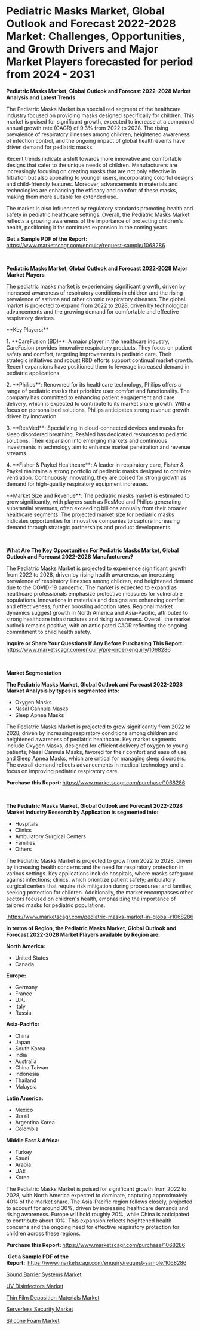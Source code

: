 <p><h1>Pediatric Masks Market, Global Outlook and Forecast 2022-2028 Market: Challenges, Opportunities, and Growth Drivers and Major Market Players forecasted for period from 2024 - 2031</h1></p><p><strong>Pediatric Masks Market, Global Outlook and Forecast 2022-2028 Market Analysis and Latest Trends</strong></p>
<p><p>The Pediatric Masks Market is a specialized segment of the healthcare industry focused on providing masks designed specifically for children. This market is poised for significant growth, expected to increase at a compound annual growth rate (CAGR) of 9.3% from 2022 to 2028. The rising prevalence of respiratory illnesses among children, heightened awareness of infection control, and the ongoing impact of global health events have driven demand for pediatric masks. </p><p>Recent trends indicate a shift towards more innovative and comfortable designs that cater to the unique needs of children. Manufacturers are increasingly focusing on creating masks that are not only effective in filtration but also appealing to younger users, incorporating colorful designs and child-friendly features. Moreover, advancements in materials and technologies are enhancing the efficacy and comfort of these masks, making them more suitable for extended use. </p><p>The market is also influenced by regulatory standards promoting health and safety in pediatric healthcare settings. Overall, the Pediatric Masks Market reflects a growing awareness of the importance of protecting children's health, positioning it for continued expansion in the coming years.</p></p>
<p><strong>Get a Sample PDF of the Report:&nbsp;</strong> <a href="https://www.marketscagr.com/enquiry/request-sample/1068286">https://www.marketscagr.com/enquiry/request-sample/1068286</a></p>
<p>&nbsp;</p>
<p><strong>Pediatric Masks Market, Global Outlook and Forecast 2022-2028 Major Market Players</strong></p>
<p><p>The pediatric masks market is experiencing significant growth, driven by increased awareness of respiratory conditions in children and the rising prevalence of asthma and other chronic respiratory diseases. The global market is projected to expand from 2022 to 2028, driven by technological advancements and the growing demand for comfortable and effective respiratory devices.</p><p>**Key Players:**</p><p>1. **CareFusion (BD)**: A major player in the healthcare industry, CareFusion provides innovative respiratory products. They focus on patient safety and comfort, targeting improvements in pediatric care. Their strategic initiatives and robust R&D efforts support continual market growth. Recent expansions have positioned them to leverage increased demand in pediatric applications.</p><p>2. **Philips**: Renowned for its healthcare technology, Philips offers a range of pediatric masks that prioritize user comfort and functionality. The company has committed to enhancing patient engagement and care delivery, which is expected to contribute to its market share growth. With a focus on personalized solutions, Philips anticipates strong revenue growth driven by innovation.</p><p>3. **ResMed**: Specializing in cloud-connected devices and masks for sleep disordered breathing, ResMed has dedicated resources to pediatric solutions. Their expansion into emerging markets and continuous investments in technology aim to enhance market penetration and revenue streams.</p><p>4. **Fisher & Paykel Healthcare**: A leader in respiratory care, Fisher & Paykel maintains a strong portfolio of pediatric masks designed to optimize ventilation. Continuously innovating, they are poised for strong growth as demand for high-quality respiratory equipment increases.</p><p>**Market Size and Revenue**: The pediatric masks market is estimated to grow significantly, with players such as ResMed and Philips generating substantial revenues, often exceeding billions annually from their broader healthcare segments. The projected market size for pediatric masks indicates opportunities for innovative companies to capture increasing demand through strategic partnerships and product developments.</p></p>
<p>&nbsp;</p>
<p><strong>What Are The Key Opportunities For Pediatric Masks Market, Global Outlook and Forecast 2022-2028 Manufacturers?</strong></p>
<p><p>The Pediatric Masks Market is projected to experience significant growth from 2022 to 2028, driven by rising health awareness, an increasing prevalence of respiratory illnesses among children, and heightened demand due to the COVID-19 pandemic. The market is expected to expand as healthcare professionals emphasize protective measures for vulnerable populations. Innovations in materials and designs are enhancing comfort and effectiveness, further boosting adoption rates. Regional market dynamics suggest growth in North America and Asia-Pacific, attributed to strong healthcare infrastructures and rising awareness. Overall, the market outlook remains positive, with an anticipated CAGR reflecting the ongoing commitment to child health safety.</p></p>
<p><strong>Inquire or Share Your Questions If Any Before Purchasing This Report:</strong> <a href="https://www.marketscagr.com/enquiry/pre-order-enquiry/1068286">https://www.marketscagr.com/enquiry/pre-order-enquiry/1068286</a></p>
<p>&nbsp;</p>
<p><strong>Market Segmentation</strong></p>
<p><strong>The Pediatric Masks Market, Global Outlook and Forecast 2022-2028 Market Analysis by types is segmented into:</strong></p>
<p><ul><li>Oxygen Masks</li><li>Nasal Cannula Masks</li><li>Sleep Apnea Masks</li></ul></p>
<p><p>The Pediatric Masks Market is projected to grow significantly from 2022 to 2028, driven by increasing respiratory conditions among children and heightened awareness of pediatric healthcare. Key market segments include Oxygen Masks, designed for efficient delivery of oxygen to young patients; Nasal Cannula Masks, favored for their comfort and ease of use; and Sleep Apnea Masks, which are critical for managing sleep disorders. The overall demand reflects advancements in medical technology and a focus on improving pediatric respiratory care.</p></p>
<p><strong>Purchase this Report:&nbsp;</strong><a href="https://www.marketscagr.com/purchase/1068286">https://www.marketscagr.com/purchase/1068286</a></p>
<p>&nbsp;</p>
<p><strong>The Pediatric Masks Market, Global Outlook and Forecast 2022-2028 Market Industry Research by Application is segmented into:</strong></p>
<p><ul><li>Hospitals</li><li>Clinics</li><li>Ambulatory Surgical Centers</li><li>Families</li><li>Others</li></ul></p>
<p><p>The Pediatric Masks Market is projected to grow from 2022 to 2028, driven by increasing health concerns and the need for respiratory protection in various settings. Key applications include hospitals, where masks safeguard against infections; clinics, which prioritize patient safety; ambulatory surgical centers that require risk mitigation during procedures; and families, seeking protection for children. Additionally, the market encompasses other sectors focused on children's health, emphasizing the importance of tailored masks for pediatric populations.</p></p>
<p><a href="https://www.marketscagr.com/pediatric-masks-market-in-global-r1068286">&nbsp;https://www.marketscagr.com/pediatric-masks-market-in-global-r1068286</a></p>
<p><strong>In terms of Region, the Pediatric Masks Market, Global Outlook and Forecast 2022-2028 Market Players available by Region are:</strong></p>
<p>
    <p> <strong> North America: </strong>
        <ul>
            <li>United States</li>
            <li>Canada</li>
        </ul>
        </p> 
    <p> <strong> Europe: </strong>
        <ul>
            <li>Germany</li>
            <li>France</li>
            <li>U.K.</li>
            <li>Italy</li>
            <li>Russia</li>
        </ul>
        </p> 
    <p> <strong> Asia-Pacific: </strong>
        <ul>
            <li>China</li>
            <li>Japan</li>
            <li>South Korea</li>
            <li>India</li>
            <li>Australia</li>
            <li>China Taiwan</li>
            <li>Indonesia</li>
            <li>Thailand</li>
            <li>Malaysia</li>
        </ul>
        </p> 
    <p> <strong> Latin America: </strong>
        <ul>
            <li>Mexico</li>
            <li>Brazil</li>
            <li>Argentina Korea</li>
            <li>Colombia</li>
        </ul>
        </p> 
    <p> <strong> Middle East & Africa: </strong>
        <ul>
            <li>Turkey</li>
            <li>Saudi</li>
            <li>Arabia</li>
            <li>UAE</li>
            <li>Korea</li>
        </ul>
    </p>
    </p>
<p><p>The Pediatric Masks Market is poised for significant growth from 2022 to 2028, with North America expected to dominate, capturing approximately 40% of the market share. The Asia-Pacific region follows closely, projected to account for around 30%, driven by increasing healthcare demands and rising awareness. Europe will hold roughly 20%, while China is anticipated to contribute about 10%. This expansion reflects heightened health concerns and the ongoing need for effective respiratory protection for children across these regions.</p></p>
<p><strong>Purchase this Report: </strong><a href="https://www.marketscagr.com/purchase/1068286">https://www.marketscagr.com/purchase/1068286</a></p>
<p>&nbsp;<strong>Get a Sample PDF of the Report:&nbsp;&nbsp;</strong><a href="https://www.marketscagr.com/enquiry/request-sample/1068286">https://www.marketscagr.com/enquiry/request-sample/1068286</a></p>
<p><strong></strong></p>
<p><p><a href="https://medium.com/@mayak140345644/the-sound-barrier-systems-market-insights-report-offers-an-in-depth-and-thorough-analysis-of-the-5879f63bc21e">Sound Barrier Systems Market</a></p><p><a href="https://medium.com/@mayak140345644/the-global-uv-disinfectors-market-is-expected-to-witness-a-compound-annual-growth-rate-cagr-of-f28bd3c0ad57">UV Disinfectors Market</a></p><p><a href="https://issuu.com/reportprime-2/docs/thin-film-deposition-materials-mark_cc085dcf06f2d0">Thin Film Deposition Materials Market</a></p><p><a href="https://www.linkedin.com/pulse/booming-serverless-security-market-sector-analysis-growth-3x1rf?trackingId=X0es6mTiQpmzX%2BqeDXn7Pg%3D%3D">Serverless Security Market</a></p><p><a href="https://issuu.com/reportprime-2/docs/silicone-foam-market-size-2030.pptx_e318ade452c17e">Silicone Foam Market</a></p></p>